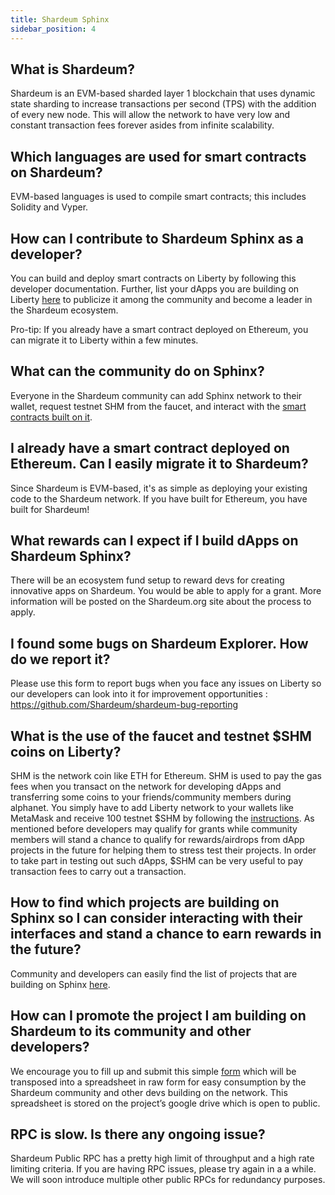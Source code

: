 ```yaml
---
title: Shardeum Sphinx
sidebar_position: 4
---
```


## What is Shardeum?

Shardeum is an EVM-based sharded layer 1 blockchain that uses dynamic state sharding to increase transactions per second (TPS) with the addition of every new node. This will allow the network to have very low and constant transaction fees forever asides from infinite scalability.

## Which languages are used for smart contracts on Shardeum?

EVM-based languages is used to compile smart contracts; this includes Solidity and Vyper.

## How can I contribute to Shardeum Sphinx as a developer?

You can build and deploy smart contracts on Liberty by following this developer documentation. Further, list your dApps you are building on Liberty [here](https://forms.gle/BFLXtLn9Urq9KH998) to publicize it among the community and become a leader in the Shardeum ecosystem.

Pro-tip: If you already have a smart contract deployed on Ethereum, you can migrate it to Liberty within a few minutes.

## What can the community do on Sphinx?

Everyone in the Shardeum community can add Sphinx network to their wallet, request testnet SHM from the faucet, and interact with the [smart contracts built on it](https://shardeum.org/ecosystem/). 

## I already have a smart contract deployed on Ethereum. Can I easily migrate it to Shardeum?

Since Shardeum is EVM-based, it's as simple as deploying your existing code to the Shardeum network. If you have built for Ethereum, you have built for Shardeum!

## What rewards can I expect if I build dApps on Shardeum Sphinx?

There will be an ecosystem fund setup to reward devs for creating innovative apps on Shardeum. You would be able to apply for a grant. More information will be posted on the Shardeum.org site about the process to apply.

## I found some bugs on Shardeum Explorer. How do we report it?

Please use this form to report bugs when you face any issues on Liberty so our developers can look into it for improvement opportunities : https://github.com/Shardeum/shardeum-bug-reporting

## What is the use of the faucet and testnet $SHM coins on Liberty?

SHM is the network coin like ETH for Ethereum. SHM is used to pay the gas fees when
you transact on the network for developing dApps and transferring some coins to your friends/community members during alphanet. You simply have to add Liberty network to your wallets like MetaMask and receive 100 testnet $SHM by following the [instructions](https://docs.shardeum.org/faucet/claim). As mentioned before developers may qualify for grants while community members will stand a chance to qualify for rewards/airdrops from dApp projects in the future for helping them to stress test their projects. In order to take part in testing out such dApps, $SHM can be very useful to pay transaction fees to carry out a transaction.

## How to find which projects are building on Sphinx so I can consider interacting with their interfaces and stand a chance to earn rewards in the future?

Community and developers can easily find the list of projects that are building on Sphinx [here](https://docs.google.com/spreadsheets/d/1kthKCY097MlNwfm8g8OAhldmFOE5rTG9vwl7FHrnDEk/edit#gid=907836377).

## How can I promote the project I am building on Shardeum to its community and other developers?

We encourage you to fill up and submit this simple [form](https://forms.gle/BFLXtLn9Urq9KH998) which will be transposed into a spreadsheet in raw form for easy consumption by the Shardeum community and other devs building on the network. This spreadsheet is stored on the project’s google drive which is open to public.

## RPC is slow. Is there any ongoing issue?

Shardeum Public RPC has a pretty high limit of throughput and a high rate limiting criteria. If you are having RPC issues, please try again in a a while. We will soon introduce multiple other public RPCs for redundancy purposes.
